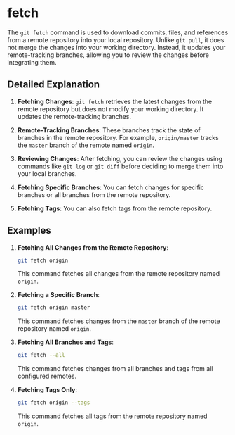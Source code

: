 # fetch

The `git fetch` command is used to download commits, files, and references from a remote repository into your local repository. Unlike `git pull`, it does not merge the changes into your working directory. Instead, it updates your remote-tracking branches, allowing you to review the changes before integrating them.

## Detailed Explanation

1. **Fetching Changes**: `git fetch` retrieves the latest changes from the remote repository but does not modify your working directory. It updates the remote-tracking branches.

2. **Remote-Tracking Branches**: These branches track the state of branches in the remote repository. For example, `origin/master` tracks the `master` branch of the remote named `origin`.

3. **Reviewing Changes**: After fetching, you can review the changes using commands like `git log` or `git diff` before deciding to merge them into your local branches.

4. **Fetching Specific Branches**: You can fetch changes for specific branches or all branches from the remote repository.

5. **Fetching Tags**: You can also fetch tags from the remote repository.

## Examples

1. **Fetching All Changes from the Remote Repository**:
   ```sh
   git fetch origin
   ```
   This command fetches all changes from the remote repository named `origin`.

2. **Fetching a Specific Branch**:
   ```sh
   git fetch origin master
   ```
   This command fetches changes from the `master` branch of the remote repository named `origin`.

3. **Fetching All Branches and Tags**:
   ```sh
   git fetch --all
   ```
   This command fetches changes from all branches and tags from all configured remotes.

4. **Fetching Tags Only**:
   ```sh
   git fetch origin --tags
   ```
   This command fetches all tags from the remote repository named `origin`.